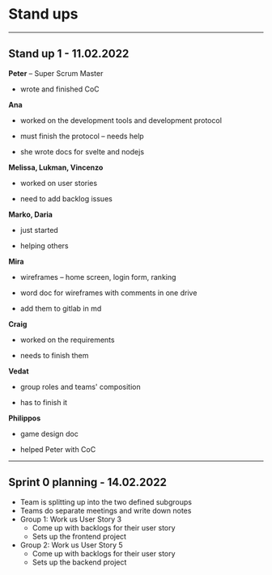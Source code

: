 # Stand ups

---

## Stand up 1 - 11.02.2022

**Peter** – Super Scrum Master
- wrote and finished CoC 

**Ana** 
- worked on the development tools and development protocol 

- must finish the protocol – needs help 

- she wrote docs for svelte and nodejs 

**Melissa, Lukman, Vincenzo** 

- worked on user stories

- need to add backlog issues 

**Marko, Daria** 

- just started 

- helping others

**Mira** 

- wireframes – home screen, login form, ranking 

- word doc for wireframes with comments in one drive 

- add them to gitlab in md 

**Craig** 

- worked on the requirements 

- needs to finish them

**Vedat** 

- group roles and teams' composition 

- has to finish it 

**Philippos** 

- game design doc 

- helped Peter with CoC
 
---

## Sprint 0 planning - 14.02.2022

- Team is splitting up into the two defined subgroups
- Teams do separate meetings and write down notes
- Group 1: Work us User Story 3
  - Come up with backlogs for their user story
  - Sets up the frontend project
- Group 2: Work us User Story 5
  - Come up with backlogs for their user story
  - Sets up the backend project